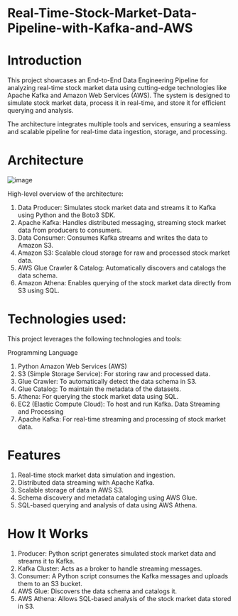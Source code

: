 # Real-Time-Stock-Market-Data-Pipeline-with-Kafka-and-AWS

# Introduction

This project showcases an End-to-End Data Engineering Pipeline for analyzing real-time stock market data using cutting-edge technologies like Apache Kafka and Amazon Web Services (AWS). The system is designed to simulate stock market data, process it in real-time, and store it for efficient querying and analysis.

The architecture integrates multiple tools and services, ensuring a seamless and scalable pipeline for real-time data ingestion, storage, and processing.

# Architecture

![image](https://github.com/user-attachments/assets/d165bc2a-cde6-42bf-a568-2449412d5555)

High-level overview of the architecture:

1. Data Producer: Simulates stock market data and streams it to Kafka using Python and the Boto3 SDK.
2. Apache Kafka: Handles distributed messaging, streaming stock market data from producers to consumers.
3. Data Consumer: Consumes Kafka streams and writes the data to Amazon S3.
4. Amazon S3: Scalable cloud storage for raw and processed stock market data.
5. AWS Glue Crawler & Catalog: Automatically discovers and catalogs the data schema.
6. Amazon Athena: Enables querying of the stock market data directly from S3 using SQL.

# Technologies used:

This project leverages the following technologies and tools:

Programming Language
1. Python
Amazon Web Services (AWS)
1. S3 (Simple Storage Service): For storing raw and processed data.
2. Glue Crawler: To automatically detect the data schema in S3.
3. Glue Catalog: To maintain the metadata of the datasets.
4. Athena: For querying the stock market data using SQL.
5. EC2 (Elastic Compute Cloud): To host and run Kafka.
Data Streaming and Processing
1. Apache Kafka: For real-time streaming and processing of stock market data.

# Features
1. Real-time stock market data simulation and ingestion.
2. Distributed data streaming with Apache Kafka.
3. Scalable storage of data in AWS S3.
4. Schema discovery and metadata cataloging using AWS Glue.
5. SQL-based querying and analysis of data using AWS Athena.

# How It Works
1. Producer: Python script generates simulated stock market data and streams it to Kafka.
2. Kafka Cluster: Acts as a broker to handle streaming messages.
3. Consumer: A Python script consumes the Kafka messages and uploads them to an S3 bucket.
4. AWS Glue: Discovers the data schema and catalogs it.
5. AWS Athena: Allows SQL-based analysis of the stock market data stored in S3.

